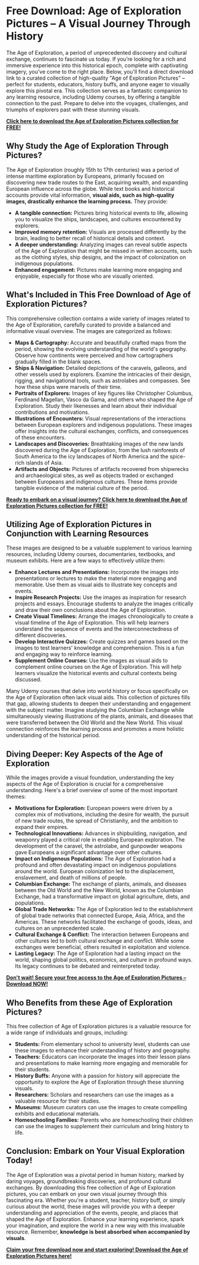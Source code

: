 # Free Download: Age of Exploration Pictures – A Visual Journey Through History

The Age of Exploration, a period of unprecedented discovery and cultural exchange, continues to fascinate us today. If you’re looking for a rich and immersive experience into this historical epoch, complete with captivating imagery, you’ve come to the right place. Below, you'll find a direct download link to a curated collection of high-quality "Age of Exploration Pictures" – perfect for students, educators, history buffs, and anyone eager to visually explore this pivotal era. This collection serves as a fantastic companion to any learning resource, including Udemy courses, by offering a tangible connection to the past. Prepare to delve into the voyages, challenges, and triumphs of explorers past with these stunning visuals.

[**Click here to download the Age of Exploration Pictures collection for FREE!**](https://udemywork.com/age-of-exploration-pictures)

## Why Study the Age of Exploration Through Pictures?

The Age of Exploration (roughly 15th to 17th centuries) was a period of intense maritime exploration by Europeans, primarily focused on discovering new trade routes to the East, acquiring wealth, and expanding European influence across the globe. While text books and historical accounts provide vital information, **visual aids, such as high-quality images, drastically enhance the learning process.** They provide:

*   **A tangible connection:** Pictures bring historical events to life, allowing you to visualize the ships, landscapes, and cultures encountered by explorers.
*   **Improved memory retention:** Visuals are processed differently by the brain, leading to better recall of historical details and context.
*   **A deeper understanding:** Analyzing images can reveal subtle aspects of the Age of Exploration that might be missed in written accounts, such as the clothing styles, ship designs, and the impact of colonization on indigenous populations.
*   **Enhanced engagement:** Pictures make learning more engaging and enjoyable, especially for those who are visually oriented.

## What's Included in This Free Download of Age of Exploration Pictures?

This comprehensive collection contains a wide variety of images related to the Age of Exploration, carefully curated to provide a balanced and informative visual overview. The images are categorized as follows:

*   **Maps & Cartography:** Accurate and beautifully crafted maps from the period, showing the evolving understanding of the world's geography. Observe how continents were perceived and how cartographers gradually filled in the blank spaces.
*   **Ships & Navigation:** Detailed depictions of the caravels, galleons, and other vessels used by explorers. Examine the intricacies of their design, rigging, and navigational tools, such as astrolabes and compasses. See how these ships were marvels of their time.
*   **Portraits of Explorers:** Images of key figures like Christopher Columbus, Ferdinand Magellan, Vasco da Gama, and others who shaped the Age of Exploration. Study their likenesses and learn about their individual contributions and motivations.
*   **Illustrations of Encounters:** Visual representations of the interactions between European explorers and indigenous populations. These images offer insights into the cultural exchanges, conflicts, and consequences of these encounters.
*   **Landscapes and Discoveries:** Breathtaking images of the new lands discovered during the Age of Exploration, from the lush rainforests of South America to the icy landscapes of North America and the spice-rich islands of Asia.
*   **Artifacts and Objects:** Pictures of artifacts recovered from shipwrecks and archaeological sites, as well as objects traded or exchanged between Europeans and indigenous cultures. These items provide tangible evidence of the material culture of the period.

[**Ready to embark on a visual journey? Click here to download the Age of Exploration Pictures collection for FREE!**](https://udemywork.com/age-of-exploration-pictures)

## Utilizing Age of Exploration Pictures in Conjunction with Learning Resources

These images are designed to be a valuable supplement to various learning resources, including Udemy courses, documentaries, textbooks, and museum exhibits. Here are a few ways to effectively utilize them:

*   **Enhance Lectures and Presentations:** Incorporate the images into presentations or lectures to make the material more engaging and memorable. Use them as visual aids to illustrate key concepts and events.
*   **Inspire Research Projects:** Use the images as inspiration for research projects and essays. Encourage students to analyze the images critically and draw their own conclusions about the Age of Exploration.
*   **Create Visual Timelines:** Arrange the images chronologically to create a visual timeline of the Age of Exploration. This will help learners understand the sequence of events and the interconnectedness of different discoveries.
*   **Develop Interactive Quizzes:** Create quizzes and games based on the images to test learners' knowledge and comprehension. This is a fun and engaging way to reinforce learning.
*   **Supplement Online Courses:** Use the images as visual aids to complement online courses on the Age of Exploration. This will help learners visualize the historical events and cultural contexts being discussed.

Many Udemy courses that delve into world history or focus specifically on the Age of Exploration often lack visual aids. This collection of pictures fills that gap, allowing students to deepen their understanding and engagement with the subject matter. Imagine studying the Columbian Exchange while simultaneously viewing illustrations of the plants, animals, and diseases that were transferred between the Old World and the New World. This visual connection reinforces the learning process and promotes a more holistic understanding of the historical period.

## Diving Deeper: Key Aspects of the Age of Exploration

While the images provide a visual foundation, understanding the key aspects of the Age of Exploration is crucial for a comprehensive understanding. Here's a brief overview of some of the most important themes:

*   **Motivations for Exploration:** European powers were driven by a complex mix of motivations, including the desire for wealth, the pursuit of new trade routes, the spread of Christianity, and the ambition to expand their empires.
*   **Technological Innovations:** Advances in shipbuilding, navigation, and weaponry played a critical role in enabling European exploration. The development of the caravel, the astrolabe, and gunpowder weapons gave Europeans a significant advantage over other cultures.
*   **Impact on Indigenous Populations:** The Age of Exploration had a profound and often devastating impact on indigenous populations around the world. European colonization led to the displacement, enslavement, and death of millions of people.
*   **Columbian Exchange:** The exchange of plants, animals, and diseases between the Old World and the New World, known as the Columbian Exchange, had a transformative impact on global agriculture, diets, and populations.
*   **Global Trade Networks:** The Age of Exploration led to the establishment of global trade networks that connected Europe, Asia, Africa, and the Americas. These networks facilitated the exchange of goods, ideas, and cultures on an unprecedented scale.
*   **Cultural Exchange & Conflict:** The interaction between Europeans and other cultures led to both cultural exchange and conflict. While some exchanges were beneficial, others resulted in exploitation and violence.
*   **Lasting Legacy:** The Age of Exploration had a lasting impact on the world, shaping global politics, economics, and culture in profound ways. Its legacy continues to be debated and reinterpreted today.

[**Don't wait! Secure your free access to the Age of Exploration Pictures – Download NOW!**](https://udemywork.com/age-of-exploration-pictures)

## Who Benefits from these Age of Exploration Pictures?

This free collection of Age of Exploration pictures is a valuable resource for a wide range of individuals and groups, including:

*   **Students:** From elementary school to university level, students can use these images to enhance their understanding of history and geography.
*   **Teachers:** Educators can incorporate the images into their lesson plans and presentations to make learning more engaging and memorable for their students.
*   **History Buffs:** Anyone with a passion for history will appreciate the opportunity to explore the Age of Exploration through these stunning visuals.
*   **Researchers:** Scholars and researchers can use the images as a valuable resource for their studies.
*   **Museums:** Museum curators can use the images to create compelling exhibits and educational materials.
*   **Homeschooling Families:** Parents who are homeschooling their children can use the images to supplement their curriculum and bring history to life.

## Conclusion: Embark on Your Visual Exploration Today!

The Age of Exploration was a pivotal period in human history, marked by daring voyages, groundbreaking discoveries, and profound cultural exchanges. By downloading this free collection of Age of Exploration pictures, you can embark on your own visual journey through this fascinating era. Whether you're a student, teacher, history buff, or simply curious about the world, these images will provide you with a deeper understanding and appreciation of the events, people, and places that shaped the Age of Exploration. Enhance your learning experience, spark your imagination, and explore the world in a new way with this invaluable resource. Remember, **knowledge is best absorbed when accompanied by visuals**.

[**Claim your free download now and start exploring! Download the Age of Exploration Pictures here!**](https://udemywork.com/age-of-exploration-pictures)
